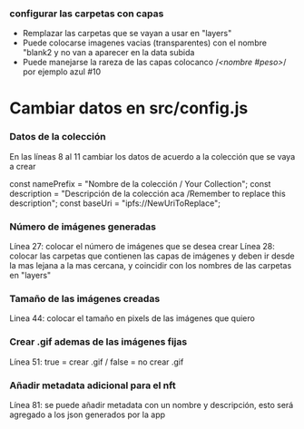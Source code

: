 ### configurar las carpetas con capas
- Remplazar las carpetas que se vayan a usar en "layers"
- Puede colocarse imagenes vacias (transparentes) con el nombre "blank2 y no van a aparecer en la data subida
- Puede manejarse la rareza de las capas colocanco /*<nombre #peso>*/ por ejemplo azul #10

# Cambiar datos en src/config.js

### Datos de la colección
En las líneas 8 al 11 cambiar los datos de acuerdo a la colección que se vaya a crear

const namePrefix = "Nombre de la colección / Your Collection";
const description = "Descripción de la colección aca /Remember to replace this description";
const baseUri = "ipfs://NewUriToReplace";

### Número de imágenes generadas
Línea 27: colocar el número de imágenes que se desea crear
Línea 28: colocar las carpetas que contienen las capas de imágenes y deben ir desde la mas lejana a la mas cercana, y coincidir con los nombres de las carpetas en "layers"

### Tamaño de las imágenes creadas
Linea 44: colocar el tamaño en pixels de las imágenes que quiero

### Crear .gif ademas de las imágenes fijas
Línea 51: true = crear .gif / false = no crear .gif

### Añadir metadata adicional para el nft
Línea 81: se puede añadir metadata con un nombre y descripción, esto será agregado a los json generados por la app